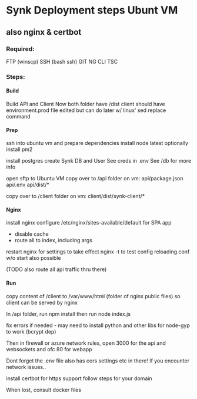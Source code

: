 # Synk Deployment steps Ubunt VM 
## also nginx & certbot

### Required: 

FTP (winscp)
SSH (bash ssh)
GIT
NG CLI
TSC

### Steps:

#### Build
Build API and Client
Now both folder have /dist
client should have environment.prod file edited but can do later w/ linux' sed replace command

#### Prep

ssh into ubuntu vm  and prepare dependencies
install node latest
optionally install pm2

install postgres
create Synk DB and User 
See creds in .env
See /db for more info

open sftp to Ubuntu VM
copy over to /api folder on vm:
api/package.json
api/.env
api/dist/*

copy over to /client folder on vm:
client/dist/synk-client/*

#### Nginx

install nginx
configure /etc/nginx/sites-available/default for SPA app
- disable cache
- route all to index, including args

restart nginx for settings to take effect
nginx -t to test config
reloading conf w/o start also possible 

(TODO also route all api traffic thru there)

#### Run

copy content of /client to /var/www/html (folder of nginx public files) so client can be served by nginx

In /api folder, run npm install
then run node index.js

fix errors if needed - may need to install python and other libs for node-gyp to work (bcrypt dep)

Then in firewall or azure network rules, open 3000 for the api and websockets and ofc 80 for webapp

Dont forget the .env file also has cors settings etc in there! If you encounter network issues..

install certbot for https support
follow steps for your domain


When lost, consult docker files

